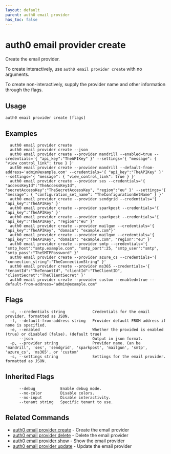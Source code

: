 ```yaml
---
layout: default
parent: auth0 email provider
has_toc: false
---
```

# auth0 email provider create

Create the email provider.

To create interactively, use `auth0 email provider create` with no arguments.

To create non-interactively, supply the provider name and other information through the flags.

## Usage
```
auth0 email provider create [flags]
```

## Examples

```
  auth0 email provider create
  auth0 email provider create --json
  auth0 email provider create --provider mandrill --enabled=true --credentials='{ "api_key":"TheAPIKey" }' --settings='{ "message": { "view_control_link": true } }'
  auth0 email provider create --provider mandrill --default-from-address='admin@example.com' --credentials='{ "api_key":"TheAPIKey" }' --settings='{ "message": { "view_control_link": true } }'
  auth0 email provider create --provider ses --credentials='{ "accessKeyId":"TheAccessKeyId", "secretAccessKey":"TheSecretAccessKey", "region":"eu" }' --settings='{ "message": { "configuration_set_name": "TheConfigurationSetName" } }'
  auth0 email provider create --provider sendgrid --credentials='{ "api_key":"TheAPIKey" }'
  auth0 email provider create --provider sparkpost --credentials='{ "api_key":"TheAPIKey" }'
  auth0 email provider create --provider sparkpost --credentials='{ "api_key":"TheAPIKey", "region":"eu" }'
  auth0 email provider create --provider mailgun --credentials='{ "api_key":"TheAPIKey", "domain": "example.com"}'
  auth0 email provider create --provider mailgun --credentials='{ "api_key":"TheAPIKey", "domain": "example.com", "region":"eu" }'
  auth0 email provider create --provider smtp --credentials='{ "smtp_host":"smtp.example.com", "smtp_port":25, "smtp_user":"smtp", "smtp_pass":"TheSMTPPassword" }'
  auth0 email provider create --provider azure_cs --credentials='{ "connection_string":"TheConnectionString" }'
  auth0 email provider create --provider ms365 --credentials='{ "tenantId":"TheTenantId", "clientId":"TheClientID", "clientSecret":"TheClientSecret" }'
  auth0 email provider create --provider custom --enabled=true --default-from-address="admin@example.com"
```


## Flags

```
  -c, --credentials string            Credentials for the email provider, formatted as JSON.
  -f, --default-from-address string   Provider default FROM address if none is specified.
  -e, --enabled                       Whether the provided is enabled (true) or disabled (false). (default true)
      --json                          Output in json format.
  -p, --provider string               Provider name. Can be 'mandrill', 'ses', 'sendgrid', 'sparkpost', 'mailgun', 'smtp', 'azure_cs', 'ms365', or 'custom'
  -s, --settings string               Settings for the email provider. formatted as JSON.
```


## Inherited Flags

```
      --debug           Enable debug mode.
      --no-color        Disable colors.
      --no-input        Disable interactivity.
      --tenant string   Specific tenant to use.
```


## Related Commands

- [auth0 email provider create](auth0_email_provider_create.md) - Create the email provider
- [auth0 email provider delete](auth0_email_provider_delete.md) - Delete the email provider
- [auth0 email provider show](auth0_email_provider_show.md) - Show the email provider
- [auth0 email provider update](auth0_email_provider_update.md) - Update the email provider


